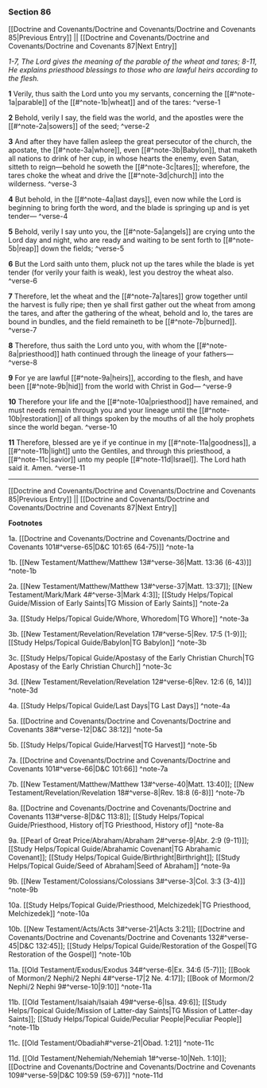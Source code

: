 ### Section 86

[[Doctrine and Covenants/Doctrine and Covenants/Doctrine and Covenants 85|Previous Entry]]  ||  [[Doctrine and Covenants/Doctrine and Covenants/Doctrine and Covenants 87|Next Entry]]

*1-7, The Lord gives the meaning of the parable of the wheat and tares; 8-11, He explains priesthood blessings to those who are lawful heirs according to the flesh.*

**1**  Verily, thus saith the Lord unto you my servants, concerning the [[#^note-1a|parable]] of the [[#^note-1b|wheat]] and of the tares: ^verse-1

**2**  Behold, verily I say, the field was the world, and the apostles were the [[#^note-2a|sowers]] of the seed; ^verse-2

**3**  And after they have fallen asleep the great persecutor of the church, the apostate, the [[#^note-3a|whore]], even [[#^note-3b|Babylon]], that maketh all nations to drink of her cup, in whose hearts the enemy, even Satan, sitteth to reign—behold he soweth the [[#^note-3c|tares]]; wherefore, the tares choke the wheat and drive the [[#^note-3d|church]] into the wilderness. ^verse-3

**4**  But behold, in the [[#^note-4a|last days]], even now while the Lord is beginning to bring forth the word, and the blade is springing up and is yet tender— ^verse-4

**5**  Behold, verily I say unto you, the [[#^note-5a|angels]] are crying unto the Lord day and night, who are ready and waiting to be sent forth to [[#^note-5b|reap]] down the fields; ^verse-5

**6**  But the Lord saith unto them, pluck not up the tares while the blade is yet tender (for verily your faith is weak), lest you destroy the wheat also. ^verse-6

**7**  Therefore, let the wheat and the [[#^note-7a|tares]] grow together until the harvest is fully ripe; then ye shall first gather out the wheat from among the tares, and after the gathering of the wheat, behold and lo, the tares are bound in bundles, and the field remaineth to be [[#^note-7b|burned]]. ^verse-7

**8**  Therefore, thus saith the Lord unto you, with whom the [[#^note-8a|priesthood]] hath continued through the lineage of your fathers— ^verse-8

**9**  For ye are lawful [[#^note-9a|heirs]], according to the flesh, and have been [[#^note-9b|hid]] from the world with Christ in God— ^verse-9

**10**  Therefore your life and the [[#^note-10a|priesthood]] have remained, and must needs remain through you and your lineage until the [[#^note-10b|restoration]] of all things spoken by the mouths of all the holy prophets since the world began. ^verse-10

**11**  Therefore, blessed are ye if ye continue in my [[#^note-11a|goodness]], a [[#^note-11b|light]] unto the Gentiles, and through this priesthood, a [[#^note-11c|savior]] unto my people [[#^note-11d|Israel]]. The Lord hath said it. Amen. ^verse-11


---
[[Doctrine and Covenants/Doctrine and Covenants/Doctrine and Covenants 85|Previous Entry]]  ||  [[Doctrine and Covenants/Doctrine and Covenants/Doctrine and Covenants 87|Next Entry]]


**Footnotes**


1a. [[Doctrine and Covenants/Doctrine and Covenants/Doctrine and Covenants 101#^verse-65|D&C 101:65 (64-75)]] ^note-1a

1b. [[New Testament/Matthew/Matthew 13#^verse-36|Matt. 13:36 (6-43)]] ^note-1b

2a. [[New Testament/Matthew/Matthew 13#^verse-37|Matt. 13:37]]; [[New Testament/Mark/Mark 4#^verse-3|Mark 4:3]]; [[Study Helps/Topical Guide/Mission of Early Saints|TG Mission of Early Saints]] ^note-2a

3a. [[Study Helps/Topical Guide/Whore, Whoredom|TG Whore]] ^note-3a

3b. [[New Testament/Revelation/Revelation 17#^verse-5|Rev. 17:5 (1-9)]]; [[Study Helps/Topical Guide/Babylon|TG Babylon]] ^note-3b

3c. [[Study Helps/Topical Guide/Apostasy of the Early Christian Church|TG Apostasy of the Early Christian Church]] ^note-3c

3d. [[New Testament/Revelation/Revelation 12#^verse-6|Rev. 12:6 (6, 14)]] ^note-3d

4a. [[Study Helps/Topical Guide/Last Days|TG Last Days]] ^note-4a

5a. [[Doctrine and Covenants/Doctrine and Covenants/Doctrine and Covenants 38#^verse-12|D&C 38:12]] ^note-5a

5b. [[Study Helps/Topical Guide/Harvest|TG Harvest]] ^note-5b

7a. [[Doctrine and Covenants/Doctrine and Covenants/Doctrine and Covenants 101#^verse-66|D&C 101:66]] ^note-7a

7b. [[New Testament/Matthew/Matthew 13#^verse-40|Matt. 13:40]]; [[New Testament/Revelation/Revelation 18#^verse-8|Rev. 18:8 (6-8)]] ^note-7b

8a. [[Doctrine and Covenants/Doctrine and Covenants/Doctrine and Covenants 113#^verse-8|D&C 113:8]]; [[Study Helps/Topical Guide/Priesthood, History of|TG Priesthood, History of]] ^note-8a

9a. [[Pearl of Great Price/Abraham/Abraham 2#^verse-9|Abr. 2:9 (9-11)]]; [[Study Helps/Topical Guide/Abrahamic Covenant|TG Abrahamic Covenant]]; [[Study Helps/Topical Guide/Birthright|Birthright]]; [[Study Helps/Topical Guide/Seed of Abraham|Seed of Abraham]] ^note-9a

9b. [[New Testament/Colossians/Colossians 3#^verse-3|Col. 3:3 (3-4)]] ^note-9b

10a. [[Study Helps/Topical Guide/Priesthood, Melchizedek|TG Priesthood, Melchizedek]] ^note-10a

10b. [[New Testament/Acts/Acts 3#^verse-21|Acts 3:21]]; [[Doctrine and Covenants/Doctrine and Covenants/Doctrine and Covenants 132#^verse-45|D&C 132:45]]; [[Study Helps/Topical Guide/Restoration of the Gospel|TG Restoration of the Gospel]] ^note-10b

11a. [[Old Testament/Exodus/Exodus 34#^verse-6|Ex. 34:6 (5-7)]]; [[Book of Mormon/2 Nephi/2 Nephi 4#^verse-17|2 Ne. 4:17]]; [[Book of Mormon/2 Nephi/2 Nephi 9#^verse-10|9:10]] ^note-11a

11b. [[Old Testament/Isaiah/Isaiah 49#^verse-6|Isa. 49:6]]; [[Study Helps/Topical Guide/Mission of Latter-day Saints|TG Mission of Latter-day Saints]]; [[Study Helps/Topical Guide/Peculiar People|Peculiar People]] ^note-11b

11c. [[Old Testament/Obadiah#^verse-21|Obad. 1:21]] ^note-11c

11d. [[Old Testament/Nehemiah/Nehemiah 1#^verse-10|Neh. 1:10]]; [[Doctrine and Covenants/Doctrine and Covenants/Doctrine and Covenants 109#^verse-59|D&C 109:59 (59-67)]] ^note-11d